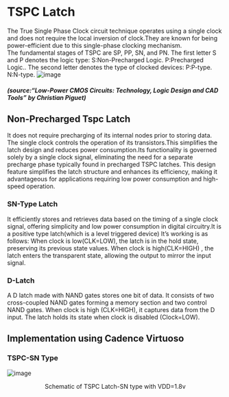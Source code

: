 # TSPC Latch
The True Single Phase Clock circuit technique operates using a single clock and does not require the local inversion of clock.They are known for being power-efficient due to this single-phase clocking mechanism.      
The fundamental stages of TSPC are  SP, PP, SN, and PN.
The first letter S and P denotes the logic  type:
S:Non-Precharged Logic.
P:Precharged Logic..
The second letter denotes the type of clocked devices:
P:P-type.
N:N-type.
![image](https://github.com/KeerthanaUmesh/TSPC_Latch/assets/147648970/5fb6d1d6-2896-4d4f-8318-df19b421cfb3)
 ##### (source:“Low-Power CMOS Circuits: Technology, Logic Design and CAD Tools” by Christian Piguet)

## Non-Precharged Tspc Latch
It does not require precharging of its internal nodes prior to  storing data. The single clock controls the operation of its transistors.This simplifies the latch design and reduces power consumption.Its functionality is governed solely by a single clock signal, eliminating the need for a separate precharge phase typically found in precharged TSPC latches. This design feature simplifies the latch structure and enhances its efficiency, making it advantageous for applications requiring low power consumption and high-speed operation. 

### SN-Type Latch
It efficiently stores and retrieves data based on the timing of a single clock signal, offering simplicity and low power consumption in digital circuitry.It is a positive type latch(which is a level triggered device)
It’s working is as follows:
When clock is low(CLK=LOW), the latch is in the hold state, preserving its previous state values.
When clock is high(CLK=HIGH) , the latch enters the transparent state, allowing the output to mirror the input signal.
### D-Latch
A D latch made with NAND gates stores one bit of data. It consists of two cross-coupled NAND gates forming a memory section and two control NAND gates. When clock is high (CLK=HIGH), it captures data from the D input. The latch holds its state when clock is disabled (Clock=LOW).

## Implementation using Cadence Virtuoso

### TSPC-SN Type
![image](https://github.com/KeerthanaUmesh/TSPC_Latch/assets/147648970/1a68ed59-e437-4ceb-807f-2194b33bd924)
<center> Schematic of TSPC Latch-SN type with VDD=1.8v </center>
